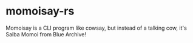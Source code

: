 # momoisay-rs
Momoisay is a CLI program like cowsay, but instead of a talking cow, it's Saiba Momoi from Blue Archive!
